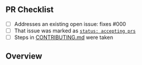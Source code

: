 <!-- 👋 Hi, thanks for sending a PR to commit-to-co-authors! 💖.
Please fill out all fields below and make sure each item is true and [x] checked.
Otherwise we may not be able to review your PR. -->

## PR Checklist

- [ ] Addresses an existing open issue: fixes #000
- [ ] That issue was marked as [`status: accepting prs`](https://github.com/JoshuaKGoldberg/commit-to-co-authors/issues?q=is%3Aopen+is%3Aissue+label%3A%22status%3A+accepting+prs%22)
- [ ] Steps in [CONTRIBUTING.md](https://github.com/JoshuaKGoldberg/commit-to-co-authors/blob/main/.github/CONTRIBUTING.md) were taken

## Overview

<!-- Description of what is changed and how the code change does that. -->

